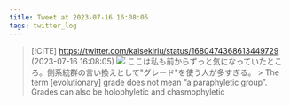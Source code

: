 ```yaml
---
title: Tweet at 2023-07-16 16:08:05
tags: twitter_log
---
```


> [!CITE] https://twitter.com/kaisekiriu/status/1680474368613449729 (2023-07-16 16:08:05)
> ![](https://twitter.com/kaisekiriu/status/1680474368613449729)
> ここは私も前からずっと気になっていたところ。側系統群の言い換えとして"グレード"を使う人が多すぎる。
> &gt; The term [evolutionary] grade does not mean “a paraphyletic group”. Grades can also be holophyletic and chasmophyletic
